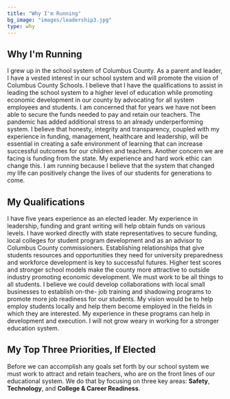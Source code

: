 ```yaml
---
title: "Why I'm Running"
bg_image: "images/leadership3.jpg"
type: why
---
```


## Why I'm Running

I grew up in the school system of Columbus County. As a parent and leader, I have a vested interest in our school system and will promote the vision of Columbus County Schools. I believe that I have the qualifications to assist in leading the school system to a higher level of education while promoting economic development in our county by advocating for all system employees and students. I am concerned that for years we have not been able to secure the funds needed to pay and retain our teachers. The pandemic has added additional stress to an already underperforming system. I believe that honesty, integrity and transparency, coupled with my experience in funding, management, healthcare and leadership, will be essential in creating a safe environment of learning that can increase successful outcomes for our children and teachers. Another concern we are facing is funding from the state. My experience and hard work ethic can change this. I am running because I believe that the system that changed my life can positively change the lives of our students for generations to come.

## My Qualifications

I have five years experience as an elected leader. My experience in leadership, funding and grant writing will help obtain funds on various levels. I have worked directly with state representatives to secure funding, local colleges for student program development and as an advisor to Columbus County commissioners. Establishing relationships that give students resources and opportunities they need for university preparedness and workforce development is key to successful futures. Higher test scores and stronger school models make the county more attractive to outside industry promoting economic development. We must work to be all things to all students. I believe we could develop collaborations with local small businesses to establish on-the- job training and shadowing programs to promote more job readiness for our students. My vision would be to help employ students locally and help them become employed in the fields in which they are interested. My experience in these programs can help in development and execution. I will not grow weary in working for a stronger education system.

## My Top Three Priorities, If Elected

Before we can accomplish any goals set forth by our school system we must work to attract and retain teachers, who are on the front lines of our educational system. We do that by focusing on three key areas: **Safety**, **Technology**, and **College & Career Readiness**.
